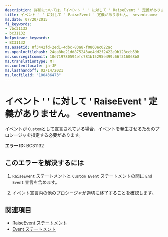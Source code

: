 ```yaml
---
description: 詳細については、「イベント ' ' に対して ' RaiseEvent ' 定義がありません」を参照してください。 <eventname>
title: イベント ' ' に対して ' RaiseEvent ' 定義がありません。 <eventname>
ms.date: 07/20/2015
f1_keywords:
- vbc31132
- bc31132
helpviewer_keywords:
- BC31132
ms.assetid: 8f3442fd-2ed1-4dbc-83a8-f0860ec022ac
ms.openlocfilehash: 24ea8be21dd875243ae4dd2f2422e9b128ccb59b
ms.sourcegitcommit: 10e719780594efc781b15295e499c66f316068b8
ms.translationtype: MT
ms.contentlocale: ja-JP
ms.lasthandoff: 02/14/2021
ms.locfileid: "100436473"
---
```

# <a name="raiseevent-definition-missing-for-event-eventname"></a>イベント ' ' に対して ' RaiseEvent ' 定義がありません。 \<eventname>

イベントが `Custom`として宣言されている場合、イベントを発生させるためのプロシージャを指定する必要があります。  
  
 **エラー ID:** BC31132  
  
## <a name="to-correct-this-error"></a>このエラーを解決するには  
  
1. `RaiseEvent` ステートメントと `Custom Event` ステートメントの間に `End Event` 宣言を含めます。  
  
2. イベント宣言内の他のプロシージャが適切に終了することを確認します。  
  
## <a name="see-also"></a>関連項目

- [RaiseEvent ステートメント](../language-reference/statements/raiseevent-statement.md)
- [Event ステートメント](../language-reference/statements/event-statement.md)

